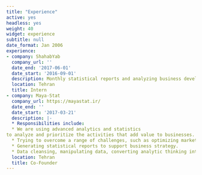 ```yaml
---
title: "Experience"
active: yes
headless: yes
weight: 40
widget: experience
subtitle: null
date_format: Jan 2006
experience:
- company: ShahabYab
  company_url: ''
  date_end: '2017-06-01'
  date_start: '2016-09-01'
  description: Monthly statistical reports and analyzing business development.
  location: Tehran
  title: Intern
- company: Maya-Stat
  company_url: https://mayastat.ir/
  date_end: ''
  date_start: '2017-03-21'
  description: |-
  * Responsibilities include:
  * We are using advanced analytics and statistics
to analyze and prioritize the activities that add value to businesses.
  * Trying to overcome a range of challenges, such as optimizing marketing spend, forecasting demand, boosting customer retention, maximizing customer lifetime value, increasing operational efficiency, and saving costs.
  * Generating statistical reports to support business strategy.
  * Data cleansing, manipulating data, converting analytic thinking into action, and communicating to drive change.
  location: Tehran
  title: Co-Founder    
---
```


